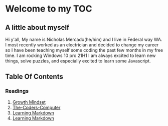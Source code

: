  # Welcome to my TOC

 ## A little about myself

  Hi y'all, My name is Nicholas Mercado(he/him) and I live in Federal way WA. I most recently worked as an electrician and decided to change my career so I have been teaching myself some coding the past few months in my free time. 
I am rocking Windows 10 pro 21H1
I am always excited to learn new things, solve puzzles, and especially excited to learn some Javascript.  

 ## Table Of Contents

### Readings
1.  [Growth Mindset](https://nicholas-mercado.github.io/reading-notes/growth_mindset.html) 
2. [The-Coders-Computer](https://nicholas-mercado.github.io/reading-notes/Learning-Markdown.html) 
3. [Learning Markdown](https://nicholas-mercado.github.io/reading-notes/The-Coders-Computer.html)
3. [Learning Markdown](https://nicholas-mercado.github.io/reading-notes/The-Coders-Computer.html)

<!-- ### Labs
1. Place Holder
2. Place Holder
3. Plave holder

### Lecture Notes -->
